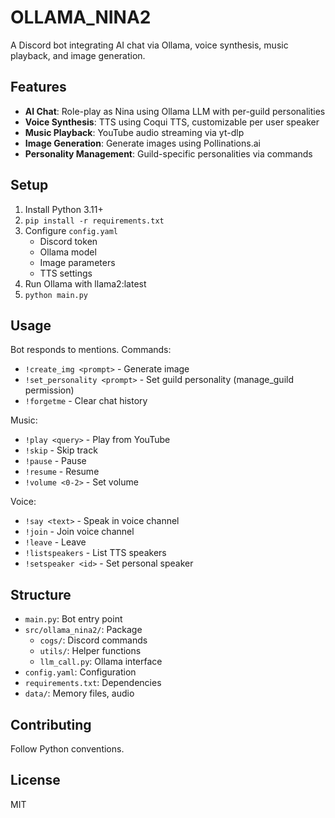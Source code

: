 # OLLAMA_NINA2

A Discord bot integrating AI chat via Ollama, voice synthesis, music playback, and image generation.

## Features

- **AI Chat**: Role-play as Nina using Ollama LLM with per-guild personalities
- **Voice Synthesis**: TTS using Coqui TTS, customizable per user speaker
- **Music Playback**: YouTube audio streaming via yt-dlp
- **Image Generation**: Generate images using Pollinations.ai
- **Personality Management**: Guild-specific personalities via commands

## Setup

1. Install Python 3.11+
2. `pip install -r requirements.txt`
3. Configure `config.yaml`
   - Discord token
   - Ollama model
   - Image parameters
   - TTS settings
4. Run Ollama with llama2:latest
5. `python main.py`

## Usage

Bot responds to mentions. Commands:
- `!create_img <prompt>` - Generate image
- `!set_personality <prompt>` - Set guild personality (manage_guild permission)
- `!forgetme` - Clear chat history

Music:
- `!play <query>` - Play from YouTube
- `!skip` - Skip track
- `!pause` - Pause
- `!resume` - Resume
- `!volume <0-2>` - Set volume

Voice:
- `!say <text>` - Speak in voice channel
- `!join` - Join voice channel
- `!leave` - Leave
- `!listspeakers` - List TTS speakers
- `!setspeaker <id>` - Set personal speaker

## Structure

- `main.py`: Bot entry point
- `src/ollama_nina2/`: Package
  - `cogs/`: Discord commands
  - `utils/`: Helper functions
  - `llm_call.py`: Ollama interface
- `config.yaml`: Configuration
- `requirements.txt`: Dependencies
- `data/`: Memory files, audio

## Contributing

Follow Python conventions.

## License

MIT

